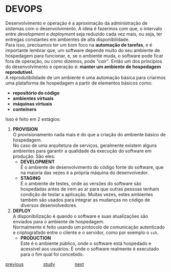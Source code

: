# DEVOPS
Desenvolvimento e operação é a aproximação da administração de sistemas com o desenvolvimento. A ideia é fazermos com que, o intervalo entre *development* e *deployment* seja reduzido cada vez mais, ou seja, ter entregas constantes em ambientes de alta disponibilidade.<br/>
Para isso, precisamos ter um bom foco na **automação de tarefas**, e é importante lembrar que, um software depende muito do seu ambiente de hospedagem para funcionar, e, se o ambiente muda, o software pode ficar fora de operação, ou como dizemos, pode *"cair"*. Então um dos princípios do desenvolvimento e operação é: **manter um ambiente de hospedagem reprodutível.**<br/>
A reprodutibilidade de um ambiente é uma automação básica para criarmos uma plataforma de hospedagem a partir de elementos básicos como:
- **repositório do código**
- **ambientes virtuais**
- **máquinas virtuais**
- **conteiners**

Isso é feito em 2 estágios:
1. **PROVISION**<br/>
O provisionamento nada mais é do que a criação do ambiente básico de hospedagem.<br/>
No caso de uma arquitetura de serviços, geralmente existem alguns ambientes para garantir a qualidade da execução do software em produção. São eles:
   - **DEVELOPMENT**<br/>
   É o ambiente de desenvolvimento do código fonte do software, que na maioria das vezes é a própria máquina do desenvolvedor.
   - **STAGING**<br/>
   É o ambiente de testes, onde as versões do software são hospedadas antes de irem ao ar para que outras pessoas tenham condição de testar a aplicação. Muitas vezes, estes ambientes também são usados para integrar as mudanças no código de diversos desenvolvedores.
2. **DEPLOY**<br/>
A disponibilização é quando o software e suas atualizações são enviados para o ambiente de hospedagem.<br/>
Normalmente é feito usando um protocolo de comunicação autenticado e criptografado entre o cliente e o servidor, como por exemplo o `ssh`.
   - **PRODUCTION**<br/>
   Este é o ambiente público, onde o software está hospedado e acessível aos usuários. É onde o software realmente é executado para o fim qual foi concebido.

<a href="https://github.com/raphaelkaique1/study/blob/main/3-bancos_de_dados/3.2-nosql/mongodb_redis_neo4j.md">previous</a>⠀⠀⠀⠀⠀⠀<a href="https://github.com/raphaelkaique1/study#ferramentas_de_desenvolvimento">study</a>⠀⠀⠀⠀⠀⠀<a href="https://github.com/raphaelkaique1/study/blob/main/4-devops/4.1-ferramentas_de_desenvolvimento/controle_de_versao_git_github.md">next</a>